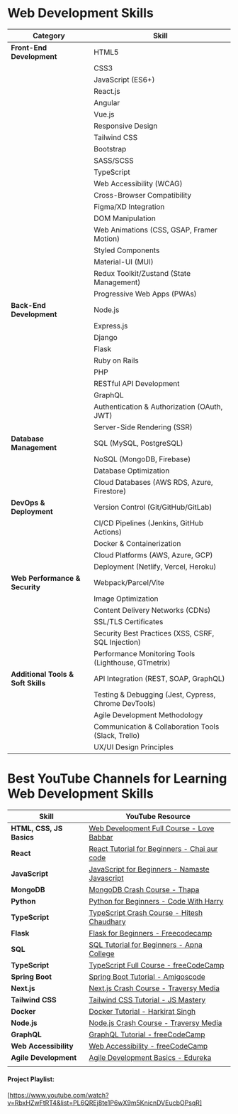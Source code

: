 # Web Development Skills

| **Category**                       | **Skill**                                            |
| ---------------------------------- | ---------------------------------------------------- |
| **Front-End Development**          | HTML5                                                |
|                                    | CSS3                                                 |
|                                    | JavaScript (ES6+)                                    |
|                                    | React.js                                             |
|                                    | Angular                                              |
|                                    | Vue.js                                               |
|                                    | Responsive Design                                    |
|                                    | Tailwind CSS                                         |
|                                    | Bootstrap                                            |
|                                    | SASS/SCSS                                            |
|                                    | TypeScript                                           |
|                                    | Web Accessibility (WCAG)                             |
|                                    | Cross-Browser Compatibility                          |
|                                    | Figma/XD Integration                                 |
|                                    | DOM Manipulation                                     |
|                                    | Web Animations (CSS, GSAP, Framer Motion)            |
|                                    | Styled Components                                    |
|                                    | Material-UI (MUI)                                    |
|                                    | Redux Toolkit/Zustand (State Management)             |
|                                    | Progressive Web Apps (PWAs)                          |
| **Back-End Development**           | Node.js                                              |
|                                    | Express.js                                           |
|                                    | Django                                               |
|                                    | Flask                                                |
|                                    | Ruby on Rails                                        |
|                                    | PHP                                                  |
|                                    | RESTful API Development                              |
|                                    | GraphQL                                              |
|                                    | Authentication & Authorization (OAuth, JWT)          |
|                                    | Server-Side Rendering (SSR)                          |
| **Database Management**            | SQL (MySQL, PostgreSQL)                              |
|                                    | NoSQL (MongoDB, Firebase)                            |
|                                    | Database Optimization                                |
|                                    | Cloud Databases (AWS RDS, Azure, Firestore)          |
| **DevOps & Deployment**            | Version Control (Git/GitHub/GitLab)                  |
|                                    | CI/CD Pipelines (Jenkins, GitHub Actions)            |
|                                    | Docker & Containerization                            |
|                                    | Cloud Platforms (AWS, Azure, GCP)                    |
|                                    | Deployment (Netlify, Vercel, Heroku)                 |
| **Web Performance & Security**     | Webpack/Parcel/Vite                                  |
|                                    | Image Optimization                                   |
|                                    | Content Delivery Networks (CDNs)                     |
|                                    | SSL/TLS Certificates                                 |
|                                    | Security Best Practices (XSS, CSRF, SQL Injection)   |
|                                    | Performance Monitoring Tools (Lighthouse, GTmetrix)  |
| **Additional Tools & Soft Skills** | API Integration (REST, SOAP, GraphQL)                |
|                                    | Testing & Debugging (Jest, Cypress, Chrome DevTools) |
|                                    | Agile Development Methodology                        |
|                                    | Communication & Collaboration Tools (Slack, Trello)  |
|                                    | UX/UI Design Principles                              |

# Best YouTube Channels for Learning Web Development Skills

| **Skill**                | **YouTube Resource**                                                                                                             |
| ------------------------ | -------------------------------------------------------------------------------------------------------------------------------- |
| **HTML, CSS, JS Basics** | [Web Development Full Course - Love Babbar](https://www.youtube.com/watch?v=Vi9bxu-M-ag&list=PLDzeHZWIZsTo0wSBcg4-NMIbC0L8evLrD) |
| **React**                | [React Tutorial for Beginners - Chai aur code](https://youtu.be/vz1RlUyrc3w?si=DENbgxD7rIPGLqoN)                                 |
| **JavaScript**           | [JavaScript for Beginners - Namaste Javascript](https://youtu.be/pN6jk0uUrD8?si=i9ADbNaa-tYIT-cK)                                |
| **MongoDB**              | [MongoDB Crash Course - Thapa ](https://youtu.be/ExcRbA7fy_A?si=zA-E0XltTigTXjjV)                                                |
| **Python**               | [Python for Beginners - Code With Harry ](https://youtu.be/7wnove7K-ZQ?si=nev9GgpJtwQWV9VP)                                      |
| **TypeScript**           | [TypeScript Crash Course - Hitesh Chaudhary](https://youtu.be/iPGXk-i-VYU?si=WJqM_eZS1thW_25i)                                   |
| **Flask**                | [Flask for Beginners - Freecodecamp](https://youtu.be/Z1RJmh_OqeA?si=28bjpYogM3q0ceFV)                                           |
| **SQL**                  | [SQL Tutorial for Beginners - Apna College ](https://youtu.be/hlGoQC332VM?si=9MOIDhsXLy3o-Vtx)                                   |
| **TypeScript**           | [TypeScript Full Course - freeCodeCamp](https://youtu.be/30LWjhZzg50?si=Ml9jcynuJV_dFcyK)                                        |
| **Spring Boot**          | [Spring Boot Tutorial - Amigoscode](https://youtu.be/-Fe0zk-F4OA?si=jBrFJkqm50tkZ4yY)                                            |
| **Next.js**              | [Next.js Crash Course - Traversy Media](https://youtu.be/mTz0GXj8NN0)                                                            |
| **Tailwind CSS**         | [Tailwind CSS Tutorial - JS Mastery](https://youtu.be/3qk6ygiSD5c)                                                               |
| **Docker**               | [Docker Tutorial - Harkirat Singh](https://youtu.be/fSmLiOMp2qI?si=0lm0Hj2OVWWAfeFb)                                             |
| **Node.js**              | [Node.js Crash Course - Traversy Media](https://youtu.be/ohIAiuHMKMI?si=H5iHT-EDtoSG7BAp)                                        |
| **GraphQL**              | [GraphQL Tutorial - freeCodeCamp](https://youtu.be/ed8SzALpx1Q)                                                                  |
| **Web Accessibility**    | [Web Accessibility - freeCodeCamp](https://youtu.be/WElAzzkVWsk)                                                                 |
| **Agile Development**    | [Agile Development Basics - Edureka](https://youtu.be/Z9QbYZh1YXY)                                                               |
|  |

#### Project Playlist:

[https://www.youtube.com/watch?v=RbxHZwFtRT4&list=PL6QREj8te1P6wX9m5KnicnDVEucbOPsqR]

